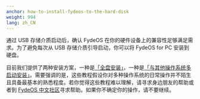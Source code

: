 ```yaml
---
anchor: how-to-install-fydeos-to-the-hard-disk
weight: 994
lang: zh_CN
---
```

通过 USB 存储介质启动后，确认 FydeOS 在你的硬件设备上的兼容性足够满足需求。为了避免每次从 USB 存储介质引导启动，你可以将 FydeOS for PC 安装到硬盘。

目前我们提供了两种安装方案，一种是[「全盘安装」](https://faq.fydeos.com/getting-started/install-fydeos-to-hdd/)，一种是[「与其他操作系统多启动安装」](https://faq.fydeos.com/recipes/dual-boot/)。需要强调的是，这些教程假设你对多种操作系统的日常操作并不陌生且具备最基本的熟悉程度。若你觉得这些教程难以理解，请寻求身边朋友的帮助或者到 [FydeOS 中文社区](https://community.fydeos.com/)寻求帮助。如果你不确定你的操作，请不要继续。
